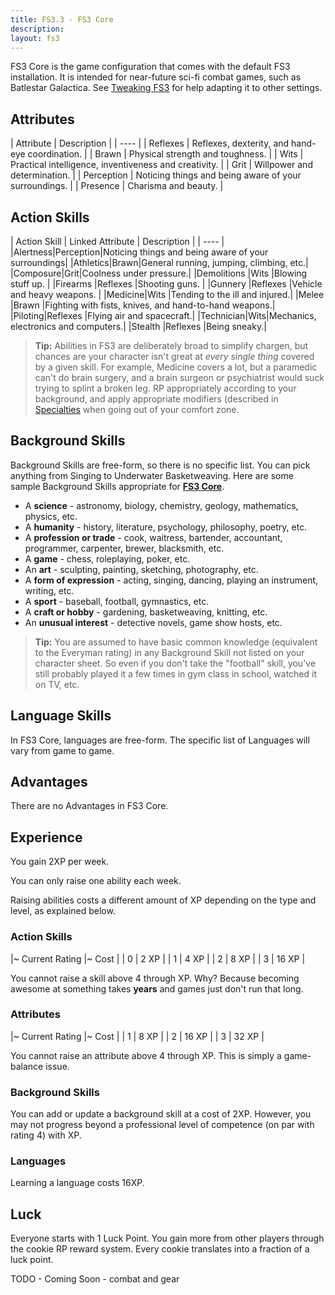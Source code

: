 ```yaml
---
title: FS3.3 - FS3 Core
description:
layout: fs3
---
```


FS3 Core is the game configuration that comes with the default FS3 installation.  It is intended for near-future sci-fi combat games, such as Batlestar Galactica.  See [Tweaking FS3](/fs3/fs3-3/tweaking-fs3) for help adapting it to other settings.

## Attributes

| Attribute | Description |
| ---- |
| Reflexes | Reflexes, dexterity, and hand-eye coordination. |
| Brawn | Physical strength and toughness. |
| Wits | Practical intelligence, inventiveness and creativity. |
| Grit | Willpower and determination. |
| Perception | Noticing things and being aware of your surroundings. |
| Presence | Charisma and beauty. |

## Action Skills

| Action Skill | Linked Attribute | Description |
| ---- |
|Alertness|Perception|Noticing things and being aware of your surroundings|
|Athletics|Brawn|General running, jumping, climbing, etc.|
|Composure|Grit|Coolness under pressure.|
|Demolitions |Wits |Blowing stuff up. |
|Firearms |Reflexes |Shooting guns. | 
|Gunnery |Reflexes |Vehicle and heavy weapons. |
|Medicine|Wits |Tending to the ill and injured.|
|Melee |Brawn |Fighting with fists, knives, and hand-to-hand weapons.|
|Piloting|Reflexes |Flying air and spacecraft.|
|Technician|Wits|Mechanics, electronics and computers.|
|Stealth |Reflexes |Being sneaky.|

> <i class="fa fa-info-circle" aria-hidden="true"></i> **Tip:**  Abilities in FS3 are deliberately broad to simplify chargen, but chances are your character isn't great at *every single thing* covered by a given skill.  For example, Medicine covers a lot, but a paramedic can't do brain surgery, and a brain surgeon or psychiatrist would suck trying to splint a broken leg.  RP appropriately according to your background, and apply appropriate modifiers (described in [Specialties](/fs3/fs3-3/conflict#specialties) when going out of your comfort zone.

## Background Skills

Background Skills are free-form, so there is no specific list.  You can pick anything from Singing to Underwater Basketweaving. Here are some sample Background Skills appropriate for **[FS3 Core](/fs3/fs3-3/core)**.

* A **science** - astronomy, biology, chemistry, geology, mathematics, physics, etc.
* A **humanity** - history, literature, psychology, philosophy, poetry, etc.
* A **profession or trade** - cook, waitress, bartender, accountant, programmer, carpenter, brewer, blacksmith, etc.
* A **game** - chess, roleplaying, poker, etc.
* An **art** - sculpting, painting, sketching, photography, etc.
* A **form of expression** - acting, singing, dancing, playing an instrument, writing, etc.
* A **sport** - baseball, football, gymnastics, etc.
* A **craft or hobby** - gardening, basketweaving, knitting, etc.
* An **unusual interest** - detective novels, game show hosts, etc.

> <i class="fa fa-info-circle" aria-hidden="true"></i> **Tip:** You are assumed to have basic common knowledge (equivalent to the Everyman rating) in any Background Skill not listed on your character sheet. So even if you don't take the "football" skill, you've still probably played it a few times in gym class in school, watched it on TV, etc.

## Language Skills

In FS3 Core, languages are free-form.  The specific list of Languages will vary from game to game.

## Advantages

There are no Advantages in FS3 Core.

## Experience

You gain 2XP per week.

You can only raise one ability each week.

Raising abilities costs a different amount of XP depending on the type and level, as explained below.

###  Action Skills

|~ Current Rating |~ Cost |
| 0 | 2 XP |
| 1 | 4 XP |
| 2 | 8 XP |
| 3 | 16 XP |

You cannot raise a skill above 4 through XP.  Why?  Because becoming awesome at something takes **years** and games just don't run that long.

### Attributes

|~ Current Rating |~ Cost |
| 1 | 8 XP |
| 2 | 16 XP |
| 3 | 32 XP |

You cannot raise an attribute above 4 through XP.  This is simply a game-balance issue.

###  Background Skills

You can add or update a background skill at a cost of 2XP.  However, you may not progress beyond a professional level of competence (on par with rating 4) with XP.

### Languages

Learning a language costs 16XP.

## Luck

Everyone starts with 1 Luck Point.  You gain more from other players through the cookie RP reward system.  Every cookie translates into a fraction of a luck point.


TODO - Coming Soon - combat and gear